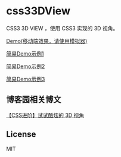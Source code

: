 # css33DView
CSS3 3D VIEW ，使用 CSS3 实现的 3D 视角。

[Demo(移动端效果，请使用模拟器)](http://sbco.cc/demo/3dview/html/index.html)

[简易Demo示例1](http://sbco.cc/demo/3dview/html/3dView2.html)

[简易Demo示例2](http://codepen.io/Chokcoco/pen/mAyRGv?editors=1100)

[简易Demo示例3](https://codepen.io/Chokcoco/pen/WGbERo)

## 博客园相关博文
[【CSS进阶】试试酷炫的 3D 视角](http://www.cnblogs.com/coco1s/p/5847080.html)

## License
MIT
